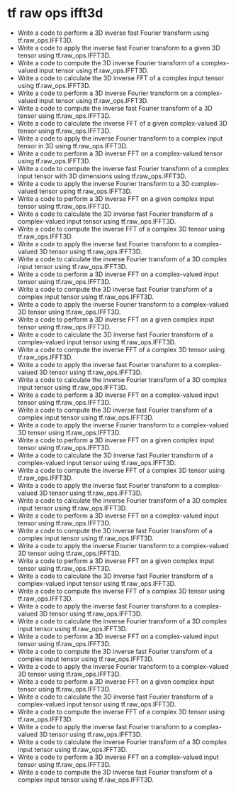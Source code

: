 # tf raw ops ifft3d

- Write a code to perform a 3D inverse fast Fourier transform using tf.raw_ops.IFFT3D.
- Write a code to apply the inverse fast Fourier transform to a given 3D tensor using tf.raw_ops.IFFT3D.
- Write a code to compute the 3D inverse Fourier transform of a complex-valued input tensor using tf.raw_ops.IFFT3D.
- Write a code to calculate the 3D inverse FFT of a complex input tensor using tf.raw_ops.IFFT3D.
- Write a code to perform a 3D inverse Fourier transform on a complex-valued input tensor using tf.raw_ops.IFFT3D.
- Write a code to compute the inverse fast Fourier transform of a 3D tensor using tf.raw_ops.IFFT3D.
- Write a code to calculate the inverse FFT of a given complex-valued 3D tensor using tf.raw_ops.IFFT3D.
- Write a code to apply the inverse Fourier transform to a complex input tensor in 3D using tf.raw_ops.IFFT3D.
- Write a code to perform a 3D inverse FFT on a complex-valued tensor using tf.raw_ops.IFFT3D.
- Write a code to compute the inverse fast Fourier transform of a complex input tensor with 3D dimensions using tf.raw_ops.IFFT3D.
- Write a code to apply the inverse Fourier transform to a 3D complex-valued tensor using tf.raw_ops.IFFT3D.
- Write a code to perform a 3D inverse FFT on a given complex input tensor using tf.raw_ops.IFFT3D.
- Write a code to calculate the 3D inverse fast Fourier transform of a complex-valued input tensor using tf.raw_ops.IFFT3D.
- Write a code to compute the inverse FFT of a complex 3D tensor using tf.raw_ops.IFFT3D.
- Write a code to apply the inverse fast Fourier transform to a complex-valued 3D tensor using tf.raw_ops.IFFT3D.
- Write a code to calculate the inverse Fourier transform of a 3D complex input tensor using tf.raw_ops.IFFT3D.
- Write a code to perform a 3D inverse FFT on a complex-valued input tensor using tf.raw_ops.IFFT3D.
- Write a code to compute the 3D inverse fast Fourier transform of a complex input tensor using tf.raw_ops.IFFT3D.
- Write a code to apply the inverse Fourier transform to a complex-valued 3D tensor using tf.raw_ops.IFFT3D.
- Write a code to perform a 3D inverse FFT on a given complex input tensor using tf.raw_ops.IFFT3D.
- Write a code to calculate the 3D inverse fast Fourier transform of a complex-valued input tensor using tf.raw_ops.IFFT3D.
- Write a code to compute the inverse FFT of a complex 3D tensor using tf.raw_ops.IFFT3D.
- Write a code to apply the inverse fast Fourier transform to a complex-valued 3D tensor using tf.raw_ops.IFFT3D.
- Write a code to calculate the inverse Fourier transform of a 3D complex input tensor using tf.raw_ops.IFFT3D.
- Write a code to perform a 3D inverse FFT on a complex-valued input tensor using tf.raw_ops.IFFT3D.
- Write a code to compute the 3D inverse fast Fourier transform of a complex input tensor using tf.raw_ops.IFFT3D.
- Write a code to apply the inverse Fourier transform to a complex-valued 3D tensor using tf.raw_ops.IFFT3D.
- Write a code to perform a 3D inverse FFT on a given complex input tensor using tf.raw_ops.IFFT3D.
- Write a code to calculate the 3D inverse fast Fourier transform of a complex-valued input tensor using tf.raw_ops.IFFT3D.
- Write a code to compute the inverse FFT of a complex 3D tensor using tf.raw_ops.IFFT3D.
- Write a code to apply the inverse fast Fourier transform to a complex-valued 3D tensor using tf.raw_ops.IFFT3D.
- Write a code to calculate the inverse Fourier transform of a 3D complex input tensor using tf.raw_ops.IFFT3D.
- Write a code to perform a 3D inverse FFT on a complex-valued input tensor using tf.raw_ops.IFFT3D.
- Write a code to compute the 3D inverse fast Fourier transform of a complex input tensor using tf.raw_ops.IFFT3D.
- Write a code to apply the inverse Fourier transform to a complex-valued 3D tensor using tf.raw_ops.IFFT3D.
- Write a code to perform a 3D inverse FFT on a given complex input tensor using tf.raw_ops.IFFT3D.
- Write a code to calculate the 3D inverse fast Fourier transform of a complex-valued input tensor using tf.raw_ops.IFFT3D.
- Write a code to compute the inverse FFT of a complex 3D tensor using tf.raw_ops.IFFT3D.
- Write a code to apply the inverse fast Fourier transform to a complex-valued 3D tensor using tf.raw_ops.IFFT3D.
- Write a code to calculate the inverse Fourier transform of a 3D complex input tensor using tf.raw_ops.IFFT3D.
- Write a code to perform a 3D inverse FFT on a complex-valued input tensor using tf.raw_ops.IFFT3D.
- Write a code to compute the 3D inverse fast Fourier transform of a complex input tensor using tf.raw_ops.IFFT3D.
- Write a code to apply the inverse Fourier transform to a complex-valued 3D tensor using tf.raw_ops.IFFT3D.
- Write a code to perform a 3D inverse FFT on a given complex input tensor using tf.raw_ops.IFFT3D.
- Write a code to calculate the 3D inverse fast Fourier transform of a complex-valued input tensor using tf.raw_ops.IFFT3D.
- Write a code to compute the inverse FFT of a complex 3D tensor using tf.raw_ops.IFFT3D.
- Write a code to apply the inverse fast Fourier transform to a complex-valued 3D tensor using tf.raw_ops.IFFT3D.
- Write a code to calculate the inverse Fourier transform of a 3D complex input tensor using tf.raw_ops.IFFT3D.
- Write a code to perform a 3D inverse FFT on a complex-valued input tensor using tf.raw_ops.IFFT3D.
- Write a code to compute the 3D inverse fast Fourier transform of a complex input tensor using tf.raw_ops.IFFT3D.